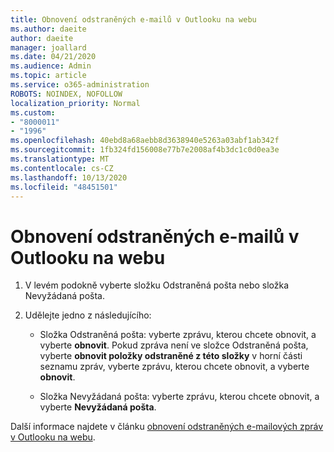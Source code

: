 ```yaml
---
title: Obnovení odstraněných e-mailů v Outlooku na webu
ms.author: daeite
author: daeite
manager: joallard
ms.date: 04/21/2020
ms.audience: Admin
ms.topic: article
ms.service: o365-administration
ROBOTS: NOINDEX, NOFOLLOW
localization_priority: Normal
ms.custom:
- "8000011"
- "1996"
ms.openlocfilehash: 40ebd8a68aebb8d3638940e5263a03abf1ab342f
ms.sourcegitcommit: 1fb324fd156008e77b7e2008af4b3dc1c0d0ea3e
ms.translationtype: MT
ms.contentlocale: cs-CZ
ms.lasthandoff: 10/13/2020
ms.locfileid: "48451501"
---
```

# <a name="recover-deleted-email-in-outlook-on-the-web"></a>Obnovení odstraněných e-mailů v Outlooku na webu

1. V levém podokně vyberte složku Odstraněná pošta nebo složka Nevyžádaná pošta.

2. Udělejte jedno z následujícího:

    - Složka Odstraněná pošta: vyberte zprávu, kterou chcete obnovit, a vyberte **obnovit**. Pokud zpráva není ve složce Odstraněná pošta, vyberte **obnovit položky odstraněné z této složky** v horní části seznamu zpráv, vyberte zprávu, kterou chcete obnovit, a vyberte **obnovit**.

    - Složka Nevyžádaná pošta: vyberte zprávu, kterou chcete obnovit, a vyberte **Nevyžádaná pošta**.

Další informace najdete v článku [obnovení odstraněných e-mailových zpráv v Outlooku na webu](https://support.office.com/article/a8ca78ac-4721-4066-95dd-571842e9fb11).
